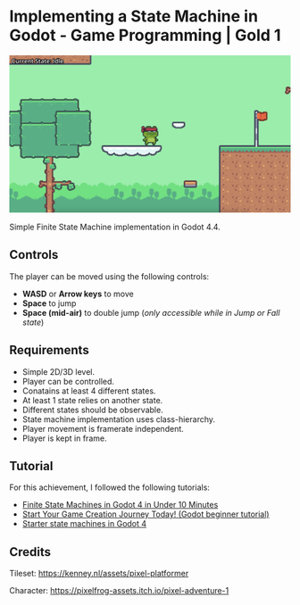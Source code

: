# Implementing a State Machine in Godot - Game Programming | Gold 1

<img src="https://github.com/junyi-xie/game-dev-minor/blob/readme-state-machine-update/finite-state-machine/preview.png"></img>

Simple Finite State Machine implementation in Godot 4.4.

## Controls

The player can be moved using the following controls:

- **WASD** or **Arrow keys** to move
- **Space** to jump
- **Space (mid-air)** to double jump (_only accessible while in Jump or Fall state_)

## Requirements

- Simple 2D/3D level.
- Player can be controlled.
- Conatains at least 4 different states.
- At least 1 state relies on another state.
- Different states should be observable.
- State machine implementation uses class-hierarchy.
- Player movement is framerate independent.
- Player is kept in frame.

## Tutorial

For this achievement, I followed the following tutorials:

- [Finite State Machines in Godot 4 in Under 10 Minutes ](https://www.youtube.com/watch?v=ow_Lum-Agbs)
- [Start Your Game Creation Journey Today! (Godot beginner tutorial)](https://www.youtube.com/watch?v=5V9f3MT86M8)
- [Starter state machines in Godot 4 ](https://www.youtube.com/watch?v=oqFbZoA2lnU)

## Credits

Tileset: https://kenney.nl/assets/pixel-platformer

Character: https://pixelfrog-assets.itch.io/pixel-adventure-1
